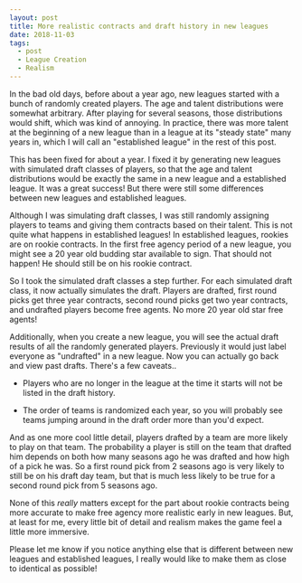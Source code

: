 ```yaml
---
layout: post
title: More realistic contracts and draft history in new leagues
date: 2018-11-03
tags:
  - post
  - League Creation
  - Realism
---
```


In the bad old days, before about a year ago, new leagues started with a bunch of randomly created players. The age and talent distributions were somewhat arbitrary. After playing for several seasons, those distributions would shift, which was kind of annoying. In practice, there was more talent at the beginning of a new league than in a league at its "steady state" many years in, which I will call an "established league" in the rest of this post.

This has been fixed for about a year. I fixed it by generating new leagues with simulated draft classes of players, so that the age and talent distributions would be exactly the same in a new league and a established league. It was a great success! But there were still some differences between new leagues and established leagues.

<!--more-->

Although I was simulating draft classes, I was still randomly assigning players to teams and giving them contracts based on their talent. This is not quite what happens in established leagues! In established leagues, rookies are on rookie contracts. In the first free agency period of a new league, you might see a 20 year old budding star available to sign. That should not happen! He should still be on his rookie contract.

So I took the simulated draft classes a step further. For each simulated draft class, it now actually simulates the draft. Players are drafted, first round picks get three year contracts, second round picks get two year contracts, and undrafted players become free agents. No more 20 year old star free agents!

Additionally, when you create a new league, you will see the actual draft results of all the randomly generated players. Previously it would just label everyone as "undrafted" in a new league. Now you can actually go back and view past drafts. There's a few caveats..

- Players who are no longer in the league at the time it starts will not be listed in the draft history.

- The order of teams is randomized each year, so you will probably see teams jumping around in the draft order more than you'd expect.

And as one more cool little detail, players drafted by a team are more likely to play on that team. The probability a player is still on the team that drafted him depends on both how many seasons ago he was drafted and how high of a pick he was. So a first round pick from 2 seasons ago is very likely to still be on his draft day team, but that is much less likely to be true for a second round pick from 5 seasons ago.

None of this _really_ matters except for the part about rookie contracts being more accurate to make free agency more realistic early in new leagues. But, at least for me, every little bit of detail and realism makes the game feel a little more immersive.

Please let me know if you notice anything else that is different between new leagues and established leagues, I really would like to make them as close to identical as possible!
